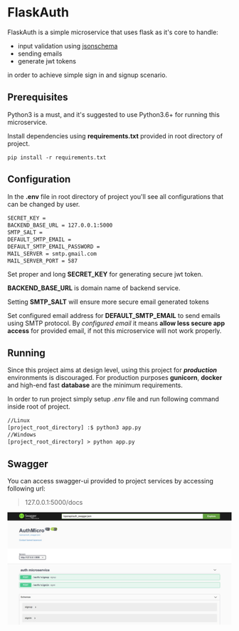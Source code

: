 # FlaskAuth

FlaskAuth is a simple microservice that uses flask as it's core to handle:
* input validation using [jsonschema](https://python-jsonschema.readthedocs.io/en/stable/#) 
* sending emails
* generate jwt tokens

in order to achieve simple sign in and signup scenario.

## Prerequisites

Python3 is a must, and it's suggested to use Python3.6+ for running this microservice.

Install dependencies using **requirements.txt** provided in root directory of project.
```
pip install -r requirements.txt
```

## Configuration
In the **.env** file in root directory of project you'll see all configurations that can be changed by user.
```
SECRET_KEY = 
BACKEND_BASE_URL = 127.0.0.1:5000
SMTP_SALT = 
DEFAULT_SMTP_EMAIL = 
DEFAULT_SMTP_EMAIL_PASSWORD =
MAIL_SERVER = smtp.gmail.com
MAIL_SERVER_PORT = 587
```
Set proper and long **SECRET_KEY** for generating secure jwt token.

**BACKEND_BASE_URL** is domain name of backend service.

Setting **SMTP_SALT** will ensure more secure email generated tokens

Set configured email address for **DEFAULT_SMTP_EMAIL** to send emails using SMTP protocol. By *configured email* it
means **allow less secure app access** for provided email, if not this microservice will not work properly.


## Running
Since this project aims at design level, using this project for ___production___ environments is discouraged. For production purposes **gunicorn**, **docker** and high-end fast **database** are the minimum requirements.

In order to run project simply setup *.env* file and run following command inside root of project.

    //Linux
    [project_root_directory] :$ python3 app.py
    //Windows
    [project_root_directory] > python app.py

## Swagger

You can access swagger-ui provided to project services by accessing following url:
> 127.0.0.1:5000/docs

![swagger-ui](docs/swagger/static/auth_swagger.jpg)
